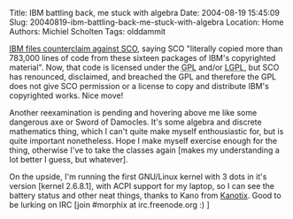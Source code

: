 Title: IBM battling back, me stuck with algebra
Date: 2004-08-19 15:45:09
Slug: 20040819-ibm-battling-back-me-stuck-with-algebra
Location: Home
Authors: Michiel Scholten
Tags: olddammit

<p><a href="http://lwn.net/Articles/98515/">IBM files counterclaim against SCO</a>, saying SCO "literally copied more than 783,000 lines of code from these sixteen packages of IBM's copyrighted material". Now, that code is licensed under the <acronym title="GNU General Public License">GPL</acronym> and/or <acronym title="GNU Lesser General Public License">LGPL</acronym>, but SCO has renounced, disclaimed, and breached the GPL and therefore the GPL does not give SCO permission or a license to copy and distribute IBM's copyrighted works. Nice move!</p>
<p>Another reexamination is pending and hovering above me like some dangerous axe or Sword of Damocles. It's some algebra and discrete mathematics thing, which I can't quite make myself enthousiastic for, but is quite important nonetheless. Hope I make myself exercise enough for the thing, otherwise I've to take the classes again [makes my understanding a lot better I guess, but whatever].</p>
<p>On the upside, I'm running the first GNU/Linux kernel with 3 dots in it's version [kernel 2.6.8.1], with ACPI support for my laptop, so I can see the battery status and other neat things, thanks to Kano from <a href="http://kanotix.mipooh.net/viewtopic.php?t=2401">Kanotix</a>. Good to be lurking on IRC [join #morphix at irc.freenode.org :) ]</p>